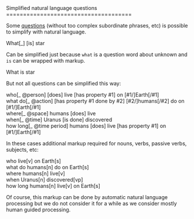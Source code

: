 <link rel="stylesheet" href="meaningful.css"/>Simplified natural language questions
=====================================

Some [questions](questions.md) (without too complex subordinate phrases, etc) is possible to simplify with natural language.

<div class="meaningful-question">
What<span class="rel">[_] [is]</span> star
</div>

Can be simplified just because `what` is a question word about unknown and `is` can be wrapped with markup.

<div class="meaningful">
What is star
</div>

But not all questions can be simplified this way:

<div class="meaningful-question">
<div>who<span class="rel">[_ @person] [does]</span> live <span class="rel">[has property #1]</span> on <span class="rel">[#1/]</span>Earth<span class="rel">[/#1]</span></div>
<div>what do<span class="rel">[_ @action] [has property #1 done by #2] [#2/]</span>humans<span class="rel">[/#2]</span> do on <span class="rel">[#1/]</span>Earth<span class="rel">[/#1]</span></div>
<div>where<span class="rel">[_ @space]</span> humans <span class="rel">[does]</span> live</div>
<div>when<span class="rel">[_ @time]</span> Uranus <span class="rel">[is done]</span> discovered</div>
<div>how long<span class="rel">[_ @time period]</span> humans <span class="rel">[does]</span> live <span class="rel">[has property #1]</span> on <span class="rel">[#1/]</span>Earth<span class="rel">[/#1]</span></div>
</div>

In these cases additional markup required for nouns, verbs, passive verbs, subjects, etc:

<div class="meaningful">
<div>who live<span class="rel">[v]</span> on Earth<span class="rel">[s]</span></div>
<div>what do humans<span class="rel">[n]</span> do on Earth<span class="rel">[s]</span></div>
<div>where humans<span class="rel">[n]</span> live<span class="rel">[v]</span></div>
<div>when Uranus<span class="rel">[n]</span> discovered<span class="rel">[vp]</span></div>
<div>how long humans<span class="rel">[n]</span> live<span class="rel">[v]</span> on Earth<span class="rel">[s]</span></div>
</div>

Of course, this markup can be done by automatic natural language processing but we do not consider it for a while as we consider mostly human guided processing.